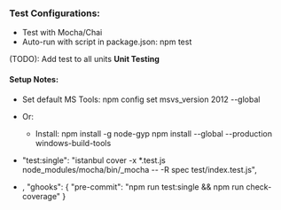 ### Test Configurations:

- Test with Mocha/Chai
- Auto-run with script in package.json: npm test

(TODO): Add test to all units **Unit Testing**

#### Setup Notes:

- Set default MS Tools: npm config set msvs_version 2012 --global
- Or:
	* Install: 	npm install -g node-gyp
				npm install --global --production windows-build-tools



- "test:single": "istanbul cover -x *.test.js node_modules/mocha/bin/_mocha -- -R spec test/index.test.js",

- ,
    "ghooks": {
      "pre-commit": "npm run test:single && npm run check-coverage"
    }